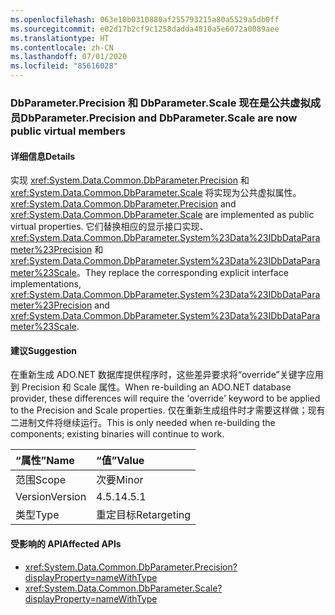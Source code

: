 ```yaml
---
ms.openlocfilehash: 063e10b0310880af255793215a80a5529a5db0ff
ms.sourcegitcommit: e02d17b2cf9c1258dadda4810a5e6072a0089aee
ms.translationtype: HT
ms.contentlocale: zh-CN
ms.lasthandoff: 07/01/2020
ms.locfileid: "85616028"
---
```

### <a name="dbparameterprecision-and-dbparameterscale-are-now-public-virtual-members"></a><span data-ttu-id="af3f5-101">DbParameter.Precision 和 DbParameter.Scale 现在是公共虚拟成员</span><span class="sxs-lookup"><span data-stu-id="af3f5-101">DbParameter.Precision and DbParameter.Scale are now public virtual members</span></span>

#### <a name="details"></a><span data-ttu-id="af3f5-102">详细信息</span><span class="sxs-lookup"><span data-stu-id="af3f5-102">Details</span></span>

<span data-ttu-id="af3f5-103">实现 <xref:System.Data.Common.DbParameter.Precision> 和 <xref:System.Data.Common.DbParameter.Scale> 将实现为公共虚拟属性。</span><span class="sxs-lookup"><span data-stu-id="af3f5-103"><xref:System.Data.Common.DbParameter.Precision> and <xref:System.Data.Common.DbParameter.Scale> are implemented as public virtual properties.</span></span> <span data-ttu-id="af3f5-104">它们替换相应的显示接口实现、<xref:System.Data.Common.DbParameter.System%23Data%23IDbDataParameter%23Precision> 和 <xref:System.Data.Common.DbParameter.System%23Data%23IDbDataParameter%23Scale>。</span><span class="sxs-lookup"><span data-stu-id="af3f5-104">They replace the corresponding explicit interface implementations, <xref:System.Data.Common.DbParameter.System%23Data%23IDbDataParameter%23Precision> and <xref:System.Data.Common.DbParameter.System%23Data%23IDbDataParameter%23Scale>.</span></span>

#### <a name="suggestion"></a><span data-ttu-id="af3f5-105">建议</span><span class="sxs-lookup"><span data-stu-id="af3f5-105">Suggestion</span></span>

<span data-ttu-id="af3f5-106">在重新生成 ADO.NET 数据库提供程序时，这些差异要求将“override”关键字应用到 Precision 和 Scale 属性。</span><span class="sxs-lookup"><span data-stu-id="af3f5-106">When re-building an ADO.NET database provider, these differences will require the 'override' keyword to be applied to the Precision and Scale properties.</span></span> <span data-ttu-id="af3f5-107">仅在重新生成组件时才需要这样做；现有二进制文件将继续运行。</span><span class="sxs-lookup"><span data-stu-id="af3f5-107">This is only needed when re-building the components; existing binaries will continue to work.</span></span>

| <span data-ttu-id="af3f5-108">“属性”</span><span class="sxs-lookup"><span data-stu-id="af3f5-108">Name</span></span>    | <span data-ttu-id="af3f5-109">“值”</span><span class="sxs-lookup"><span data-stu-id="af3f5-109">Value</span></span>       |
|:--------|:------------|
| <span data-ttu-id="af3f5-110">范围</span><span class="sxs-lookup"><span data-stu-id="af3f5-110">Scope</span></span>   | <span data-ttu-id="af3f5-111">次要</span><span class="sxs-lookup"><span data-stu-id="af3f5-111">Minor</span></span>       |
| <span data-ttu-id="af3f5-112">Version</span><span class="sxs-lookup"><span data-stu-id="af3f5-112">Version</span></span> | <span data-ttu-id="af3f5-113">4.5.1</span><span class="sxs-lookup"><span data-stu-id="af3f5-113">4.5.1</span></span>       |
| <span data-ttu-id="af3f5-114">类型</span><span class="sxs-lookup"><span data-stu-id="af3f5-114">Type</span></span>    | <span data-ttu-id="af3f5-115">重定目标</span><span class="sxs-lookup"><span data-stu-id="af3f5-115">Retargeting</span></span> |

#### <a name="affected-apis"></a><span data-ttu-id="af3f5-116">受影响的 API</span><span class="sxs-lookup"><span data-stu-id="af3f5-116">Affected APIs</span></span>

- <xref:System.Data.Common.DbParameter.Precision?displayProperty=nameWithType>
- <xref:System.Data.Common.DbParameter.Scale?displayProperty=nameWithType>
